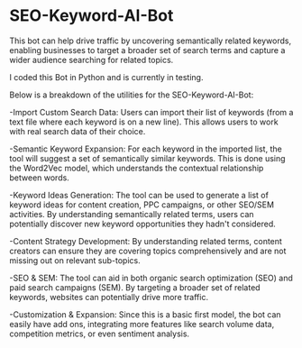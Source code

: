 # SEO-Keyword-AI-Bot
This bot can help drive traffic by uncovering semantically related keywords, enabling businesses to target a broader set of search terms and capture a wider audience searching for related topics.

I coded this Bot in Python and is currently in testing. 

Below is a breakdown of the utilities for the SEO-Keyword-AI-Bot: 

-Import Custom Search Data: Users can import their list of keywords (from a text file where each keyword is on a new line). This allows users to work with real search data of their choice.

-Semantic Keyword Expansion: For each keyword in the imported list, the tool will suggest a set of semantically similar keywords. This is done using the Word2Vec model, which understands the contextual relationship between words.

-Keyword Ideas Generation: The tool can be used to generate a list of keyword ideas for content creation, PPC campaigns, or other SEO/SEM activities. By understanding semantically related terms, users can potentially discover new keyword opportunities they hadn't considered.

-Content Strategy Development: By understanding related terms, content creators can ensure they are covering topics comprehensively and are not missing out on relevant sub-topics.

-SEO & SEM: The tool can aid in both organic search optimization (SEO) and paid search campaigns (SEM). By targeting a broader set of related keywords, websites can potentially drive more traffic.

-Customization & Expansion: Since this is a basic first model, the bot can easily have add ons, integrating more features like search volume data, competition metrics, or even sentiment analysis.
